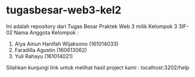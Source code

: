 # tugasbesar-web3-kel2
Ini adalah repository dari Tugas Besar Praktek Web 3 milik Kelompok 3 3IF-02
Nama Anggota Kelompok :
1. Alya Ainun Hanifah Wijaksono (161014033)
2. Faradilla Agustin (160613062)
3. Yuli Rahayu (161014021)

Silahkan kunjungi link untuk melihat hasil project kami :
localhost:3202/help
